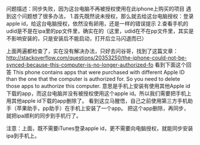 问题描述：同步失败，因为这台电脑不再被授权使用在此iphone上购买的项目
遇到这个问题想了很多办法，
1.首先既然说未授权，那么就去给这台电脑授权：登录apple id，给这台电脑授权，依然没有卵用，还是一样的错误提示
2.查看手机的udid是不是在ipa里的pp文件里，确实在的（这里，udid在不在pp文件里，其实是不影响安装的，只是安装后不能启动，打开后立马闪退而已）

上面两遍都检查了，实在没有解决办法，只好去问谷哥，找到了这篇文章：
http://stackoverflow.com/questions/20353250/the-iphone-could-not-be-synced-because-this-computer-is-no-longer-authorized-fo
看到下面这个回答
This phone contains apps that were purchased with different Apple ID than the one that the computer is authorized for. So you need to delete those apps to authorize this computer.
意思是手机上安装有使用其他Apple id下载的app，而这台电脑并没有被授权使用这个apple id。所以我们需要把手机上用其他apple id下载的app删除了。
看到这立马醒悟，自己之前使用第三方手机助手（苹果助手，pp助手）在手机上安装了一个app。
把这个app删除，再同步，就把ipa顺利的同步到手机行了。

注意：上面，既不需要iTunes登录apple id，更不需要向电脑授权，就能同步安装ipa到手机上。
